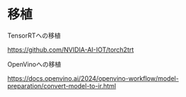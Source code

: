 # 移植
TensorRTへの移植

https://github.com/NVIDIA-AI-IOT/torch2trt

OpenVinoへの移植

https://docs.openvino.ai/2024/openvino-workflow/model-preparation/convert-model-to-ir.html

